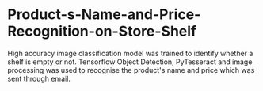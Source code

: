 # Product-s-Name-and-Price-Recognition-on-Store-Shelf
High accuracy image classification model was trained to identify whether a shelf is empty or not. Tensorflow Object Detection, PyTesseract and image processing was used to recognise the product's name and price which was sent through email.
